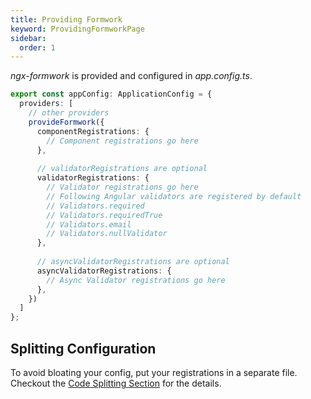 ```yaml
---
title: Providing Formwork
keyword: ProvidingFormworkPage
sidebar:
  order: 1
---
```


_ngx-formwork_ is provided and configured in _app.config.ts_.

```ts title="app.config.ts"
export const appConfig: ApplicationConfig = {
  providers: [
    // other providers
    provideFormwork({
      componentRegistrations: {
        // Component registrations go here
      },
      
      // validatorRegistrations are optional
      validatorRegistrations: {
        // Validator registrations go here
        // Following Angular validators are registered by default
        // Validators.required
        // Validators.requiredTrue
        // Validators.email
        // Validators.nullValidator
      },
      
      // asyncValidatorRegistrations are optional
      asyncValidatorRegistrations: {
        // Async Validator registrations go here
      },
    })
  ]
};
```

## Splitting Configuration

To avoid bloating your config, put your registrations in a separate file. Checkout the [Code Splitting Section](/guides/improvements#code-splitting) for the details.

